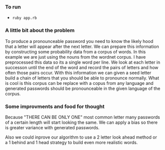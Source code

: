 ### To run
- `ruby app.rb`

### A little bit about the problem

To produce a pronounceable password you need to know the likely hood that a letter will appear after the next letter. We can prepare this information by constructing some probability data from a corpus of words. In this example we are just using the nouns from the wordnet corpus. I have preprocessed this data so its a single word per line. We look at each letter in successon until the end of the word and record the pairs of letters and how often those pairs occur. With this information we can given a seed letter build a chain of letters that you should be able to pronounce normally. What is cool is this corpus can be replace with a copus from any language and generated passwords should be pronounceable in the given language of the corpus.

### Some improvments and food for thought

Because "THERE CAN BE ONLY ONE" most common letter many passwords of a certain length will start looking the same. We can apply a bias so there is greater variance with generated passwords.

Also we could inprove our algorithm to use a 2 letter look ahead method or a 1 behind and 1 head strategy to build even more realistic words.